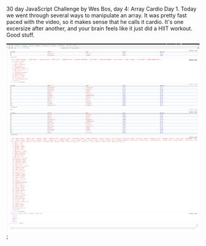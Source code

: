 30 day JavaScript Challenge by Wes Bos, day 4: Array Cardio Day 1. 
Today we went through several ways to manipulate an array. It was pretty fast paced with the video, so it makes sense that he calls it cardio. It's one excersize after another, and your brain feels like it just did a HIIT workout. Good stuff.

![console image](img/console.PNG);

